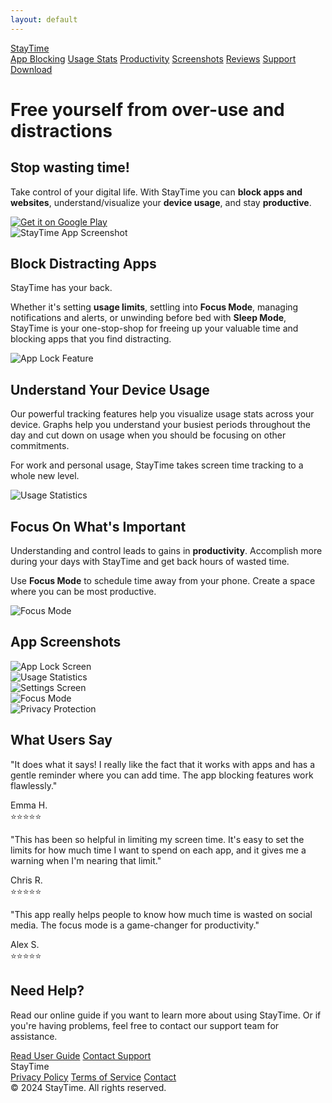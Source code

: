 ```yaml
---
layout: default
---
```


<head>
  <meta name="description" content="StayTime - App Lock and Screen Time Management. Block distracting apps, track usage, and stay productive.">
  <meta name="keywords" content="StayTime, App Lock, Screen Time, StayFree, Productivity, Digital Wellbeing, App Blocking, Usage Stats, Focus Mode, Sleep Mode, Device Usage, App Management, Time Management, Distraction Free, Android App, iOS App, Cross Platform, Usage Limits, Notifications, Alerts, Privacy Protection, Healthy Habits, Screen Time Tracking, App Usage, Digital Balance, Mobile Security">
  <meta name="author" content="StayTime Team">
</head>

<div class="app-header">
  <a href="/" class="logo">StayTime</a>
  <nav class="main-nav">
    <a href="#features">App Blocking</a>
    <a href="#usage-stats">Usage Stats</a>
    <a href="#productivity">Productivity</a>
    <a href="#screenshots">Screenshots</a>
    <a href="#reviews">Reviews</a>
    <a href="#support">Support</a>
    <a href="https://play.google.com/store/apps/details?id=com.kapp.applocker" class="download-link">Download</a>
  </nav>
</div>

<div class="hero">
  <div class="hero-content">
    <h1>Free yourself from over-use and distractions</h1>
    <h2>Stop wasting time!</h2>
    <p>Take control of your digital life. With StayTime you can <strong>block apps and websites</strong>, understand/visualize your <strong>device usage</strong>, and stay <strong>productive</strong>.</p>
    <div class="download-buttons">
      <a href="https://play.google.com/store/apps/details?id=com.kapp.applocker" class="store-button">
        <img src="assets/images/google-play-badge.png" alt="Get it on Google Play">
      </a>
    </div>
  </div>
  <div class="hero-image">
    <img src="assets/images/1.png" alt="StayTime App Screenshot" class="floating">
  </div>
</div>

<section id="features" class="features">
  <div class="feature-block">
    <div class="feature-content">
      <h2>Block Distracting Apps</h2>
      <p>StayTime has your back.</p>
      <p>Whether it's setting <strong>usage limits</strong>, settling into <strong>Focus Mode</strong>, managing notifications and alerts, or unwinding before bed with <strong>Sleep Mode</strong>, StayTime is your one-stop-shop for freeing up your valuable time and blocking apps that you find distracting.</p>
    </div>
    <div class="feature-image">
      <img src="assets/images/2.png" alt="App Lock Feature" class="floating">
    </div>
  </div>

  <div class="feature-block reverse" id="usage-stats">
    <div class="feature-content">
      <h2>Understand Your Device Usage</h2>
      <p>Our powerful tracking features help you visualize usage stats across your device. Graphs help you understand your busiest periods throughout the day and cut down on usage when you should be focusing on other commitments.</p>
      <p>For work and personal usage, StayTime takes screen time tracking to a whole new level.</p>
    </div>
    <div class="feature-image">
      <img src="assets/images/3.png" alt="Usage Statistics" class="floating">
    </div>
  </div>

  <div class="feature-block" id="productivity">
    <div class="feature-content">
      <h2>Focus On What's Important</h2>
      <p>Understanding and control leads to gains in <strong>productivity</strong>. Accomplish more during your days with StayTime and get back hours of wasted time.</p>
      <p>Use <strong>Focus Mode</strong> to schedule time away from your phone. Create a space where you can be most productive.</p>
    </div>
    <div class="feature-image">
      <img src="assets/images/4.png" alt="Focus Mode" class="floating">
    </div>
  </div>
</section>

<section id="screenshots" class="screenshots">
  <h2>App Screenshots</h2>
  <div class="screenshot-grid">
    <div class="screenshot-item">
      <img src="assets/images/1.png" alt="App Lock Screen">
    </div>
    <div class="screenshot-item">
      <img src="assets/images/2.png" alt="Usage Statistics">
    </div>
    <div class="screenshot-item">
      <img src="assets/images/3.png" alt="Settings Screen">
    </div>
    <div class="screenshot-item">
      <img src="assets/images/4.png" alt="Focus Mode">
    </div>
    <div class="screenshot-item">
      <img src="assets/images/5.png" alt="Privacy Protection">
    </div>
  </div>
</section>

<section id="reviews" class="reviews">
  <h2>What Users Say</h2>
  <div class="review-grid">
    <div class="review-item">
      <div class="review-content">
        <p>"It does what it says! I really like the fact that it works with apps and has a gentle reminder where you can add time. The app blocking features work flawlessly."</p>
      </div>
      <div class="review-author">
        <div class="author-name">Emma H.</div>
        <div class="rating">⭐⭐⭐⭐⭐</div>
      </div>
    </div>
    <div class="review-item">
      <div class="review-content">
        <p>"This has been so helpful in limiting my screen time. It's easy to set the limits for how much time I want to spend on each app, and it gives me a warning when I'm nearing that limit."</p>
      </div>
      <div class="review-author">
        <div class="author-name">Chris R.</div>
        <div class="rating">⭐⭐⭐⭐⭐</div>
      </div>
    </div>
    <div class="review-item">
      <div class="review-content">
        <p>"This app really helps people to know how much time is wasted on social media. The focus mode is a game-changer for productivity."</p>
      </div>
      <div class="review-author">
        <div class="author-name">Alex S.</div>
        <div class="rating">⭐⭐⭐⭐⭐</div>
      </div>
    </div>
  </div>
</section>

<section id="support" class="support">
  <h2>Need Help?</h2>
  <p>Read our online guide if you want to learn more about using StayTime. Or if you're having problems, feel free to contact our support team for assistance.</p>
  <div class="support-links">
    <a href="#" class="support-button">Read User Guide</a>
    <a href="mailto:feedback@applockguard.com" class="support-button">Contact Support</a>
  </div>
</section>

<footer class="site-footer">
  <div class="footer-content">
    <div class="footer-logo">StayTime</div>
    <div class="footer-links">
      <a href="#">Privacy Policy</a>
      <a href="#">Terms of Service</a>
      <a href="#">Contact</a>
    </div>
    <div class="footer-copyright">
      © 2024 StayTime. All rights reserved.
    </div>
  </div>
</footer> 